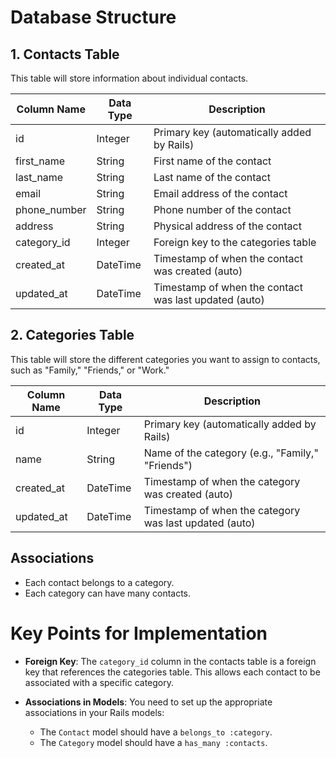 # Database Structure

## 1. Contacts Table

This table will store information about individual contacts.

| Column Name   | Data Type | Description                                    |
| ------------- | --------- | ---------------------------------------------- |
| id            | Integer   | Primary key (automatically added by Rails)     |
| first_name    | String    | First name of the contact                      |
| last_name     | String    | Last name of the contact                       |
| email         | String    | Email address of the contact                   |
| phone_number  | String    | Phone number of the contact                    |
| address       | String    | Physical address of the contact                |
| category_id   | Integer   | Foreign key to the categories table            |
| created_at    | DateTime  | Timestamp of when the contact was created (auto)|
| updated_at    | DateTime  | Timestamp of when the contact was last updated (auto) |

## 2. Categories Table

This table will store the different categories you want to assign to contacts, such as "Family," "Friends," or "Work."

| Column Name | Data Type | Description                                      |
| ----------- | --------- | ------------------------------------------------ |
| id          | Integer   | Primary key (automatically added by Rails)       |
| name        | String    | Name of the category (e.g., "Family," "Friends") |
| created_at  | DateTime  | Timestamp of when the category was created (auto) |
| updated_at  | DateTime  | Timestamp of when the category was last updated (auto) |

## Associations

- Each contact belongs to a category.
- Each category can have many contacts.

# Key Points for Implementation

- **Foreign Key**: The `category_id` column in the contacts table is a foreign key that references the categories table. This allows each contact to be associated with a specific category.

- **Associations in Models**: You need to set up the appropriate associations in your Rails models:
    - The `Contact` model should have a `belongs_to :category`.
    - The `Category` model should have a `has_many :contacts`.

